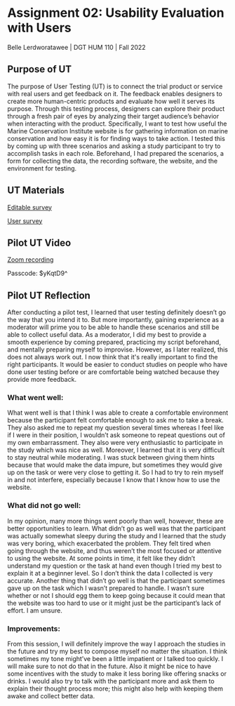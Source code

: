 # Assignment 02: Usability Evaluation with Users
Belle Lerdworatawee | DGT HUM 110 | Fall 2022

## Purpose of UT
The purpose of User Testing (UT) is to connect the trial product or service with real users and get feedback on it. The feedback enables designers to create more human-centric products and evaluate how well it serves its purpose. Through this testing process, designers can explore their product through a fresh pair of eyes by analyzing their target audience’s behavior when interacting with the product. Specifically, I want to test how useful the Marine Conservation Institute website is for gathering information on marine conservation and how easy it is for finding ways to take action. I tested this by coming up with three scenarios and asking a study participant to try to accomplish tasks in each role. Beforehand, I had prepared the scenarios, a form for collecting the data, the recording software, the website, and the environment for testing. 

## UT Materials
[Editable survey](https://docs.google.com/forms/d/e/1FAIpQLSdjTTR52svx2TCQhlUEfmxaF0AwMb92DajKyyOw8cVzjx9InQ/viewform?usp=sharing) 

[User survey](https://docs.google.com/forms/d/e/1FAIpQLSdjTTR52svx2TCQhlUEfmxaF0AwMb92DajKyyOw8cVzjx9InQ/viewform)

## Pilot UT Video
[Zoom recording](https://ucla.zoom.us/rec/share/GfBDMO7C3O0T1Dwb-XKBZ2_kLBxiYQS375_rbgfAJ7WZwNRMMx0VX1S4vNdk7zXt.0LPRexNZ9u93pNii?startTime=1665360617000)

Passcode: $yKqtD9^

## Pilot UT Reflection
After conducting a pilot test, I learned that user testing definitely doesn’t go the way that you intend it to. But more importantly, gaining experience as a moderator will prime you to be able to handle these scenarios and still be able to collect useful data. As a moderator, I did my best to provide a smooth experience by coming prepared, practicing my script beforehand, and mentally preparing myself to improvise. However, as I later realized, this does not always work out. I now think that it's really important to find the right participants. It would be easier to conduct studies on people who have done user testing before or are comfortable being watched because they provide more feedback. 
### What went well:
What went well is that I think I was able to create a comfortable environment because the participant felt comfortable enough to ask me to take a break. They also asked me to repeat my question several times whereas I feel like if I were in their position, I wouldn’t ask someone to repeat questions out of my own embarrassment. They also were very enthusiastic to participate in the study which was nice as well. Moreover, I learned that it is very difficult to stay neutral while moderating. I was stuck between giving them hints because that would make the data impure, but sometimes they would give up on the task or were very close to getting it. So I had to try to rein myself in and not interfere, especially because I know that I know how to use the website. 
### What did not go well:
In my opinion, many more things went poorly than well, however, these are better opportunities to learn. What didn’t go as well was that the participant was actually somewhat sleepy during the study and I learned that the study was very boring, which exacerbated the problem. They felt tired when going through the website, and thus weren’t the most focused or attentive to using the website. At some points in time, it felt like they didn’t understand my question or the task at hand even though I tried my best to explain it at a beginner level. So I don’t think the data I collected is very accurate.  Another thing that didn’t go well is that the participant sometimes gave up on the task which I wasn’t prepared to handle. I wasn’t sure whether or not I should egg them to keep going because it could mean that the website was too hard to use or it might just be the participant’s lack of effort. I am unsure. 
### Improvements:
From this session, I will definitely improve the way I approach the studies in the future and try my best to compose myself no matter the situation. I think sometimes my tone might’ve been a little impatient or I talked too quickly. I will make sure to not do that in the future. Also it might be nice to have some incentives with the study to make it less boring like offering snacks or drinks. I would also try to talk with the participant more and ask them to explain their thought process more; this might also help with keeping them awake and collect better data. 
